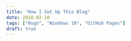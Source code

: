```yaml
---
title: "How I Set Up This Blog"
date: 2018-02-10
tags: ["Hugo", "Windows 10", "GitHub Pages"]
draft: true
---
```

